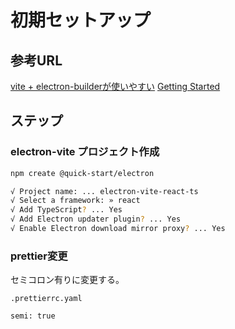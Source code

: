 # 初期セットアップ

## 参考URL

[vite + electron-builderが使いやすい](https://zenn.dev/hikaelis/articles/b0e68ec5f7a30e)
[Getting Started](https://evite.netlify.app/guide/)

## ステップ

### electron-vite プロジェクト作成

```sh
npm create @quick-start/electron
```

```sh
√ Project name: ... electron-vite-react-ts
√ Select a framework: » react
√ Add TypeScript? ... Yes
√ Add Electron updater plugin? ... Yes
√ Enable Electron download mirror proxy? ... Yes
```

### prettier変更

セミコロン有りに変更する。

`.prettierrc.yaml`

```prettier
semi: true
```
